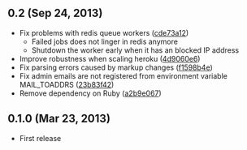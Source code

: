 0.2 (Sep 24, 2013)
---
* Fix problems with redis queue workers
  ([cde73a12](https://github.com/clee704/NaverWebtoonFeeds/commit/cde73a123f0a6c47617f8c75132bbb7c45030fe1))
  * Failed jobs does not linger in redis anymore
  * Shutdown the worker early when it has an blocked IP address
* Improve robustness when scaling heroku
  ([4d9060e6](https://github.com/clee704/NaverWebtoonFeeds/commit/4d9060e63a2cbb1051f16472a13e3de9084452d6))
* Fix parsing errors caused by markup changes
  ([f1598b4e](https://github.com/clee704/NaverWebtoonFeeds/commit/f1598b4e132ca4b63d06dd3233d78deccf3ae8c9))
* Fix admin emails are not registered from environment variable MAIL_TOADDRS
  ([23b83f42](https://github.com/clee704/NaverWebtoonFeeds/commit/23b83f422d206ddea810c4792542157d2ab7b711))
* Remove dependency on Ruby
  ([a2b9e067](https://github.com/clee704/NaverWebtoonFeeds/commit/a2b9e067a22ba2cde6bafc71222bb843d04878e5))

0.1.0 (Mar 23, 2013)
-----
* First release
